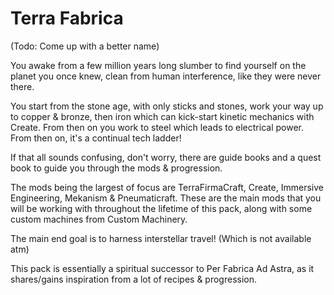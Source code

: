 # Terra Fabrica
(Todo: Come up with a better name)

You awake from a few million years long slumber to find yourself on the planet you once knew, clean from human interference, like they were never there.

 

You start from the stone age, with only sticks and stones, work your way up to copper & bronze, then iron which can kick-start kinetic mechanics with Create. From then on you work to steel which leads to electrical power. From then on, it's a continual tech ladder!

If that all sounds confusing, don't worry, there are guide books and a quest book to guide you through the mods & progression.

 

The mods being the largest of focus are TerraFirmaCraft, Create, Immersive Engineering, Mekanism & Pneumaticraft. These are the main mods that you will be working with throughout the lifetime of this pack, along with some custom machines from Custom Machinery.

 

The main end goal is to harness interstellar travel! (Which is not available atm)

 

This pack is essentially a spiritual successor to Per Fabrica Ad Astra, as it shares/gains inspiration from a lot of recipes & progression.
